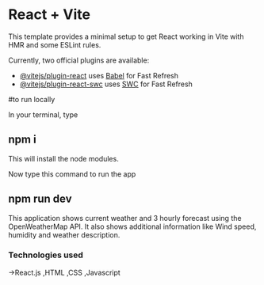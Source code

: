 # React + Vite

This template provides a minimal setup to get React working in Vite with HMR and some ESLint rules.

Currently, two official plugins are available:

- [@vitejs/plugin-react](https://github.com/vitejs/vite-plugin-react/blob/main/packages/plugin-react/README.md) uses [Babel](https://babeljs.io/) for Fast Refresh
- [@vitejs/plugin-react-swc](https://github.com/vitejs/vite-plugin-react-swc) uses [SWC](https://swc.rs/) for Fast Refresh

#to run locally

In your terminal, type

**<h2>npm i</h2>**
This will install the node modules.


Now type this command to run the app
**<h2>npm run dev</h2>**

This application shows current weather and 3 hourly forecast using the OpenWeatherMap API. It also shows additional information like Wind speed, humidity and weather description.

<h3>Technologies used</h3>
->React.js
,HTML
,CSS
,Javascript
